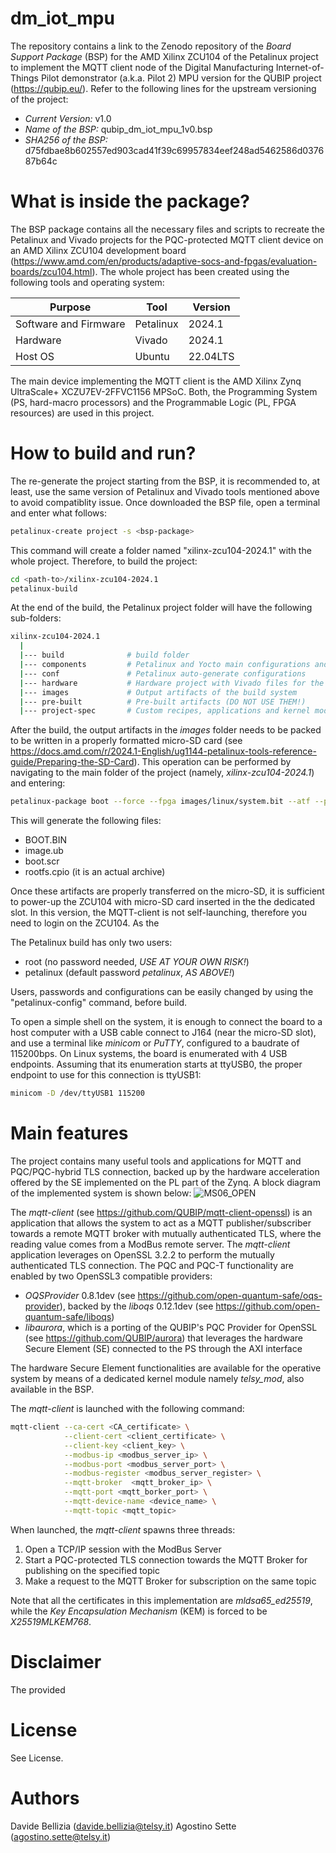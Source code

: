 # dm_iot_mpu
The repository contains a link to the Zenodo repository of the *Board Support Package* (BSP) for the AMD Xilinx ZCU104 of the Petalinux project to implement the MQTT client node of the Digital Manufacturing Internet-of-Things Pilot demonstrator (a.k.a. Pilot 2) MPU version for the QUBIP project (https://qubip.eu/). Refer to the following lines for the upstream versioning of the project:

* *Current Version:* v1.0
* *Name of the BSP:* qubip_dm_iot_mpu_1v0.bsp
* *SHA256 of the BSP:* d75fdbae8b602557ed903cad41f39c69957834eef248ad5462586d037687b64c

# What is inside the package?
The BSP package contains all the necessary files and scripts to recreate the Petalinux and Vivado projects for the PQC-protected MQTT client device on an AMD Xilinx ZCU104 development board (https://www.amd.com/en/products/adaptive-socs-and-fpgas/evaluation-boards/zcu104.html). The whole project has been created using the following tools and operating system:

| Purpose | Tool | Version |
| --- | --- | --- |
| Software and Firmware | Petalinux | 2024.1 |
| Hardware | Vivado | 2024.1 |
| Host OS | Ubuntu | 22.04LTS |

The main device implementing the MQTT client is the AMD Xilinx Zynq UltraScale+ XCZU7EV-2FFVC1156 MPSoC. Both, the Programming System (PS, hard-macro processors) and the Programmable Logic (PL, FPGA resources) are used in this project.

# How to build and run?
The re-generate the project starting from the BSP, it is recommended to, at least, use the same version of Petalinux and Vivado tools mentioned above to avoid compatiblity issue. Once downloaded the BSP file, open a terminal and enter what follows:

```bash
petalinux-create project -s <bsp-package>
```
This command will create a folder named "xilinx-zcu104-2024.1" with the whole project. Therefore, to build the project:

```bash
cd <path-to>/xilinx-zcu104-2024.1
petalinux-build
```

At the end of the build, the Petalinux project folder will have the following sub-folders:

```bash
xilinx-zcu104-2024.1
  |
  |--- build              # build folder
  |--- components         # Petalinux and Yocto main configurations and recipes
  |--- conf               # Petalinux auto-generate configurations
  |--- hardware           # Hardware project with Vivado files for the FPGA part (PL) of the project
  |--- images             # Output artifacts of the build system
  |--- pre-built          # Pre-built artifacts (DO NOT USE THEM!)
  |--- project-spec       # Custom recipes, applications and kernel modules

```

After the build, the output artifacts in the _images_ folder needs to be packed to be written in a properly formatted micro-SD card (see https://docs.amd.com/r/2024.1-English/ug1144-petalinux-tools-reference-guide/Preparing-the-SD-Card). This operation can be performed by navigating to the main folder of the project (namely, _xilinx-zcu104-2024.1_) and entering:

```bash
petalinux-package boot --force --fpga images/linux/system.bit --atf --psmfw --u-boot --dtb
```
This will generate the following files:
* BOOT.BIN
* image.ub
* boot.scr
* rootfs.cpio (it is an actual archive)

Once these artifacts are properly transferred on the micro-SD, it is sufficient to power-up the ZCU104 with micro-SD card inserted in the the dedicated slot. In this version, the MQTT-client is not self-launching, therefore you need to login on the ZCU104. As the 

The Petalinux build has only two users:
* root (no password needed, *USE AT YOUR OWN RISK!*)
* petalinux (default password _petalinux_, *AS ABOVE!*)

Users, passwords and configurations can be easily changed by using the "petalinux-config" command, before build. 

To open a simple shell on the system, it is enough to connect the board to a host computer with a USB cable connect to J164 (near the micro-SD slot), and use a terminal like _minicom_ or _PuTTY_, configured to a baudrate of 115200bps. On Linux systems, the board is enumerated with 4 USB endpoints. Assuming that its enumeration starts at ttyUSB0, the proper endpoint to use for this connection is ttyUSB1:

```bash
minicom -D /dev/ttyUSB1 115200
```

# Main features
The project contains many useful tools and applications for MQTT and PQC/PQC-hybrid TLS connection, backed up by the hardware acceleration offered by the SE implemented on the PL part of the Zynq. A block diagram of the implemented system is shown below:
![MS06_OPEN](https://github.com/user-attachments/assets/cbc5c37c-6c4e-4739-9453-504aa4ae2e40)

The *mqtt-client* (see https://github.com/QUBIP/mqtt-client-openssl) is an application that allows the system to act as a MQTT publisher/subscriber towards a remote MQTT broker with mutually authenticated TLS, where the reading value comes from a ModBus remote server. The *mqtt-client* application leverages on OpenSSL 3.2.2 to perform the mutually authenticated TLS connection. The PQC and PQC-T functionality are enabled by two OpenSSL3 compatible providers:
* _OQSProvider_ 0.8.1dev (see https://github.com/open-quantum-safe/oqs-provider), backed by the _liboqs_ 0.12.1dev (see https://github.com/open-quantum-safe/liboqs)
* *libaurora*, which is a porting of the QUBIP's PQC Provider for OpenSSL (see https://github.com/QUBIP/aurora) that leverages the hardware Secure Element (SE) connected to the PS through the AXI interface

The hardware Secure Element functionalities are available for the operative system by means of a dedicated kernel module namely *telsy_mod*, also available in the BSP.

The *mqtt-client* is launched with the following command:

```bash
mqtt-client --ca-cert <CA_certificate> \
            --client-cert <client_certificate> \
            --client-key <client_key> \
            --modbus-ip <modbus_server_ip> \
            --modbus-port <modbus_server_port> \
            --modbus-register <modbus_server_register> \
            --mqtt-broker  <mqtt_broker_ip> \
            --mqtt-port <mqtt_borker_port> \
            --mqtt-device-name <device_name> \
            --mqtt-topic <mqtt_topic>
```

When launched, the *mqtt-client* spawns three threads:
1. Open a TCP/IP session with the ModBus Server
2. Start a PQC-protected TLS connection towards the MQTT Broker for publishing on the specified topic
3. Make a request to the MQTT Broker for subscription on the same topic

Note that all the certificates in this implementation are *mldsa65_ed25519*, while the *Key Encapsulation Mechanism* (KEM) is forced to be *X25519MLKEM768*.

# Disclaimer
The provided

# License
See License.

# Authors
Davide Bellizia (davide.bellizia@telsy.it)
Agostino Sette (agostino.sette@telsy.it)







